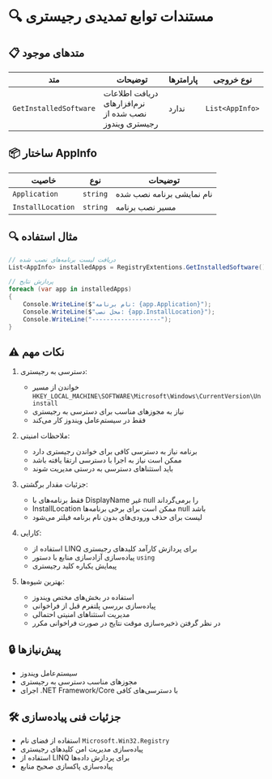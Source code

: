 # 🔍 مستندات توابع تمدیدی رجیستری

## 📋 **متدهای موجود**
| متد | توضیحات | پارامترها | نوع خروجی |
|-----|----------|-----------|------------|
| `GetInstalledSoftware` | دریافت اطلاعات نرم‌افزارهای نصب شده از رجیستری ویندوز | ندارد | `List<AppInfo>` |

## 📦 **ساختار AppInfo**
| خاصیت | نوع | توضیحات |
|--------|-----|----------|
| `Application` | `string` | نام نمایشی برنامه نصب شده |
| `InstallLocation` | `string` | مسیر نصب برنامه |

## 🔍 **مثال استفاده**

```csharp
// دریافت لیست برنامه‌های نصب شده
List<AppInfo> installedApps = RegistryExtentions.GetInstalledSoftware();

// پردازش نتایج
foreach (var app in installedApps)
{
    Console.WriteLine($"نام برنامه: {app.Application}");
    Console.WriteLine($"محل نصب: {app.InstallLocation}");
    Console.WriteLine("-------------------");
}
```

## ⚠️ **نکات مهم**

1. دسترسی به رجیستری:
   - خواندن از مسیر `HKEY_LOCAL_MACHINE\SOFTWARE\Microsoft\Windows\CurrentVersion\Uninstall`
   - نیاز به مجوزهای مناسب برای دسترسی به رجیستری
   - فقط در سیستم‌عامل ویندوز کار می‌کند

2. ملاحظات امنیتی:
   - برنامه نیاز به دسترسی کافی برای خواندن رجیستری دارد
   - ممکن است نیاز به اجرا با دسترسی ارتقا یافته باشد
   - باید استثناهای دسترسی به درستی مدیریت شوند

3. جزئیات مقدار برگشتی:
   - فقط برنامه‌های با DisplayName غیر null را برمی‌گرداند
   - InstallLocation ممکن است برای برخی برنامه‌ها null باشد
   - لیست برای حذف ورودی‌های بدون نام برنامه فیلتر می‌شود

4. کارایی:
   - استفاده از LINQ برای پردازش کارآمد کلیدهای رجیستری
   - پیاده‌سازی آزادسازی منابع با دستور `using`
   - پیمایش یکباره کلید رجیستری

5. بهترین شیوه‌ها:
   - استفاده در بخش‌های مختص ویندوز
   - پیاده‌سازی بررسی پلتفرم قبل از فراخوانی
   - مدیریت استثناهای امنیتی احتمالی
   - در نظر گرفتن ذخیره‌سازی موقت نتایج در صورت فراخوانی مکرر

## 🔒 **پیش‌نیازها**
- سیستم‌عامل ویندوز
- مجوزهای مناسب دسترسی به رجیستری
- اجرای .NET Framework/Core با دسترسی‌های کافی

## 🛠️ **جزئیات فنی پیاده‌سازی**
- استفاده از فضای نام `Microsoft.Win32.Registry`
- پیاده‌سازی مدیریت امن کلیدهای رجیستری
- استفاده از LINQ برای پردازش داده‌ها
- پیاده‌سازی پاکسازی صحیح منابع